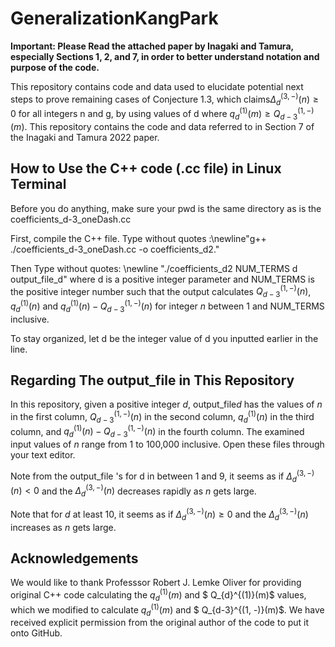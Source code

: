 # GeneralizationKangPark

**Important: Please Read the attached paper by Inagaki and Tamura, especially Sections 1, 2, and 7,  in order to better understand notation and purpose of the code.**

This repository contains code and data used to elucidate potential next steps to prove remaining cases of Conjecture 1.3, which claims$\Delta_{d}^{(3, -)}(n) \geq 0$ for all integers n and g, by using values of d where $q_d^{(1)}(m) \geq Q_{d-3}^{(1, -)}(m)$. This repository contains the code and data referred to in Section 7 of the Inagaki and Tamura 2022 paper.

## How to Use the C++ code (.cc file) in Linux Terminal

Before you do anything, make sure your pwd is the same directory as is the coefficients\_d\-3\_oneDash.cc

First, compile the C++ file. Type without quotes :\newline"g++ ./coefficients\_d\-3\_oneDash.cc \-o coefficients\_d2."


Then Type without quotes: \newline "./coefficients\_d2 NUM\_TERMS d output\_file\_d" where d is a positive integer parameter and NUM\_TERMS is the positive integer number such that the output calculates $Q_{d-3}^{(1, -)}(n)$, $q_{d}^{(1)}(n)$ and $q_{d}^{(1)}(n) - Q_{d-3}^{(1, -)}(n)$ for integer $n$ between 1 and NUM\_TERMS inclusive.

To stay organized, let d be the integer value of d you inputted earlier in the line.

## Regarding The output\_file in This Repository

In this repository, given a positive integer $d$, output\_file$d$ has the values of $n$ in the first column,
  $Q_{d-3}^{(1, -)}(n)$ in the second column, $q_d^{(1)}(n)$ in the third column, and $q_d^{(1)}(n) - Q_{d-3}^{(1, -)}(n)$ in the fourth column. The examined input values of $n$ range from 1 to 100,000 inclusive. Open these files through your text editor.
  
  Note from the output\_file 's  for d
 in between 1 and 9, it seems as if 
  $\Delta^{(3,-)}_d(n) < 0$ and the $\Delta^{(3,-)}_d(n)$ decreases rapidly as $n$ gets large.

  Note that for $d$ at least 10,
  it seems as if $\Delta^{(3,-)}_d(n) \geq 0$ and the $\Delta^{(3,-)}_d(n)$ increases as $n$ gets large.
  
 ## Acknowledgements
  
  We would like to thank Professsor Robert J. Lemke Oliver for providing original C++ code calculating the $q_d^{(1)}(m)$ and $ Q_{d}^{(1)}(m)$ values, which we modified to calculate $q_d^{(1)}(m)$ and $ Q_{d-3}^{(1, -)}(m)$. We have received explicit permission from the original author of the code to put it onto GitHub.
